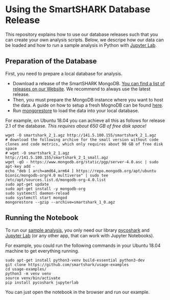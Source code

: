 # Using the SmartSHARK Database Release

This repository explains how to use our database releases such that you can create your own analysis scripts. Below, we descripe how our data can be loaded and how to run a sample analysis in Python with [Jupyter Lab](https://jupyter.org/install). 

## Preparation of the Database

First, you need to prepare a local database for analysis. 

- Download a release of the SmartSHARK MongoDB. [You can find a list of releases on our Website](https://smartshark.github.io/dbreleases/). We recommend to always use the latest release. 
- Then, you must prepare the MongoDB instance where you want to host the data. A guide on how to setup a fresh MognoDB can be found [here](https://docs.mongodb.com/manual/installation/#install-mongodb).
- Run [mongorestore](https://docs.mongodb.com/database-tools/mongorestore/) to load the data into your local database.

For example, on Ubuntu 18.04 you can achieve all this as follows for release 2.1 of the database. *This requires about 650 GB of free disk space!*

```
wget -O smartshark_2_1.agz http://141.5.100.155/smartshark_2_1.agz
# download the following archive for the small version without code clones and code metrics, which only requires about 90 GB of free disk space
# wget -O smartshark_2_1.agz http://141.5.100.155/smartshark_2_1_small.agz
wget -qO - https://www.mongodb.org/static/pgp/server-4.0.asc | sudo apt-key add -
echo "deb [ arch=amd64,arm64 ] https://repo.mongodb.org/apt/ubuntu bionic/mongodb-org/4.0 multiverse" | sudo tee /etc/apt/sources.list.d/mongodb-org-4.0.list
sudo apt-get update
sudo apt-get install -y mongodb-org
sudo systemctl daemon-reload
sudo systemctl start mongod
mongorestore --gzip --archive=smartshark_1_0.agz
```

## Running the Notebook

To run our [sample analysis](https://github.com/smartshark/usage-examples/blob/main/Example-Notebook.ipynb), you only need our library [pycoshark](https://github.com/smartshark/pycoSHARK) and [Jupyter Lab](https://jupyter.org/install) (or any other app, that can work with Jupyter Notebooks). 

For example, you could run the following commands in your Ubuntu 18.04 machine to get everything running.

```
sudo apt-get install python3-venv build-essential python3-dev
git clone https://github.com/smartshark/usage-examples
cd usage-examples/
python3 -m venv venv
source venv/bin/activate
pip install pycoshark jupyterlab
```

You can just open the notebook in the browser and run our example.
